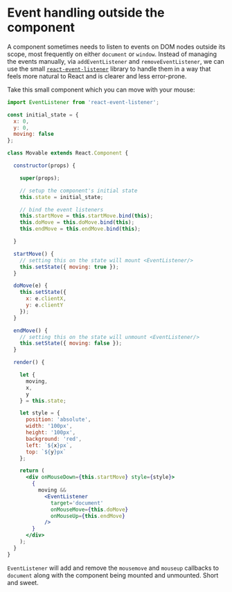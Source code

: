 # Event handling outside the component

A component sometimes needs to listen to events on DOM nodes outside its scope, most frequently on either `document` or `window`. Instead of managing the events manually, via `addEventListener` and `removeEventListener`, we can use the small [`react-event-listener`](https://github.com/oliviertassinari/react-event-listener) library to handle them in a way that feels more natural to React and is clearer and less error-prone. 

Take this small component which you can move with your mouse:

```jsx
import EventListener from 'react-event-listener';

const initial_state = {
  x: 0,
  y: 0,
  moving: false
};

class Movable extends React.Component {

  constructor(props) {

    super(props);

    // setup the component's initial state 
    this.state = initial_state;

    // bind the event listeners
    this.startMove = this.startMove.bind(this);
    this.doMove = this.doMove.bind(this);
    this.endMove = this.endMove.bind(this);

  }

  startMove() {
    // setting this on the state will mount <EventListener/>
    this.setState({ moving: true });
  }

  doMove(e) {
    this.setState({
      x: e.clientX,
      y: e.clientY
    });
  }

  endMove() {
    // setting this on the state will unmount <EventListener/>
    this.setState({ moving: false });
  }

  render() {

    let {
      moving,
      x,
      y
    } = this.state;

    let style = {
      position: 'absolute',
      width: '100px',
      height: '100px',
      background: 'red',
      left: `${x}px`,
      top: `${y}px`
    };

    return (
      <div onMouseDown={this.startMove} style={style}>
        { 
          moving && 
            <EventListener 
              target='document' 
              onMouseMove={this.doMove}
              onMouseUp={this.endMove}
            />
        }
      </div>
    );
  }
}
```

`EventListener` will add and remove the `mousemove` and `mouseup` callbacks to `document` along with the component being mounted and unmounted. Short and sweet.